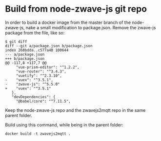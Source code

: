 # Build from node-zwave-js git repo

In order to build a docker image from the master branch of the node-zwave-js, nake a small modification to package.json. Remove the zwave-js package from the file, like so:

```
$ git diff
diff --git a/package.json b/package.json
index 268bdda..c577a40 100644
--- a/package.json
+++ b/package.json
@@ -117,8 +117,7 @@
     "vue-prism-editor": "^1.2.2",
     "vue-router": "^3.4.3",
     "vuetify": "^2.3.10",
-    "vuex": "^3.5.1",
-    "zwave-js": "^5.5.0"
+    "vuex": "^3.5.1"
   },
   "devDependencies": {
     "@babel/core": "^7.11.5",
```

Keep the node-zwave-js repo and the zwavejs2mqtt repo in the same parent folder.

Build using this command, while being in the parent folder:

    docker build -t zwavejs2mqtt .

